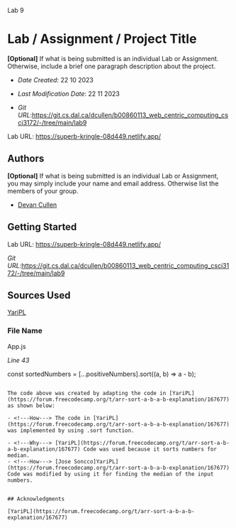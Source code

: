 
Lab 9
# Lab / Assignment / Project Title

**[Optional]** If what is being submitted is an individual Lab or Assignment. Otherwise, include a brief one paragraph description about the project.

* *Date Created*: 22 10 2023
* *Last Modification Date*: 22 11 2023


* *Git URL*:https://git.cs.dal.ca/dcullen/b00860113_web_centric_computing_csci3172/-/tree/main/lab9

Lab URL: https://superb-kringle-08d449.netlify.app/


## Authors

**[Optional]** If what is being submitted is an individual Lab or Assignment, you may simply include your name and email address. Otherwise list the members of your group.

* [Devan Cullen](dv364255@dal.ca)


## Getting Started

Lab URL: https://superb-kringle-08d449.netlify.app/

*Git URL*:https://git.cs.dal.ca/dcullen/b00860113_web_centric_computing_csci3172/-/tree/main/lab9


## Sources Used

[YariPL](https://forum.freecodecamp.org/t/arr-sort-a-b-a-b-explanation/167677) 

### File Name
App.js

*Line 43*

const sortedNumbers = [...positiveNumbers].sort((a, b) => a - b);



```

The code above was created by adapting the code in [YariPL](https://forum.freecodecamp.org/t/arr-sort-a-b-a-b-explanation/167677)  as shown below: 

- <!---How---> The code in [YariPL](https://forum.freecodecamp.org/t/arr-sort-a-b-a-b-explanation/167677)  was implemented by using .sort function.

- <!---Why---> [YariPL](https://forum.freecodecamp.org/t/arr-sort-a-b-a-b-explanation/167677) Code was used because it sorts numbers for median.
- <!---How---> [Jose Soncco]YariPL](https://forum.freecodecamp.org/t/arr-sort-a-b-a-b-explanation/167677) Code was modified by using it for finding the median of the input numbers.


## Acknowledgments

[YariPL](https://forum.freecodecamp.org/t/arr-sort-a-b-a-b-explanation/167677) 

